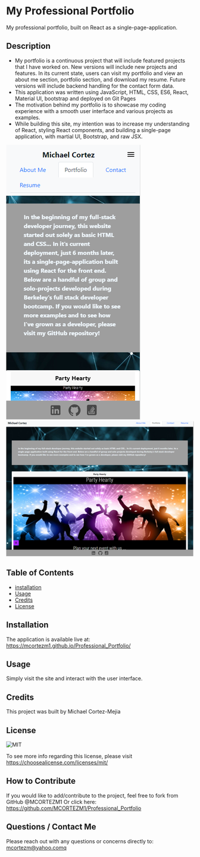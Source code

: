 # My Professional Portfolio

My professional portfolio, built on React as a single-page-application. 


## **Description**

- My portfolio is a continuous project that will include featured projects that I have worked on. New versions will include new projects and features. In its current state, users can visit my portfolio and view an about me section, portfolio section, and download my resume. Future versions will include backend handling for the contact form data. 
- This application was written using JavaScript, HTML, CSS, ES6, React, Material UI, bootstrap and deployed on Git Pages
- The motivation behind my portfolio is to showcase my coding experience with a smooth user interface and various projects as examples. 
- While building this site, my intention was to increase my understanding of React, styling React components, and building a single-page application, with martial UI, Bootstrap, and raw JSX. 










![MOBILE](/screenshots/mobile-ph.PNG)
![DESKTOP](/screenshots/ph-desktop.PNG)

## **Table of Contents** 

- [installation](#installation)
- [Usage](#usage)
- [Credits](#credits)
- [License](#license)

## **Installation**

The application is available live at: https://mcortezm1.github.io/Professional_Portfolio/



## **Usage**

Simply visit the site and interact with the user interface. 


## **Credits** 

This project was built by Michael Cortez-Mejia 




## **License**

![MIT](https://img.shields.io/static/v1?label=License&message=MIT&color=success)

To see more info regarding this license, please visit https://choosealicense.com/licenses/mit/



## **How to Contribute**

If you would like to add/contribute to the project, feel free to fork from GitHub @MCORTEZM1 
Or click here: https://github.com/MCORTEZM1/Professional_Portfolio


## **Questions / Contact Me**

Please reach out with any questions or concerns directly to: mcortezm@yahoo.comq
